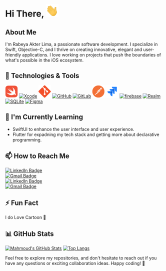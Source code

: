 # Hi There, <img src="https://github.com/Amin-0-1/Amin-0-1/blob/main/wave.gif" alt="Wave Animation" width="40" height="40">

## About Me
<!-- ![Profile Views](https://komarev.com/ghpvc/?username=Amin-0-1) -->
<!--![Swift Logo](https://your-image-url.com/swift-logo.png)-->

I'm Rabeya Akter Lima, a passionate software development. I specialize in Swift, Objective-C, and I thrive on creating innovative, elegant and user-friendly applications. I love working on projects that push the boundaries of what's possible in the iOS ecosystem.

## 🔧 Technologies & Tools

[<img src="https://raw.githubusercontent.com/devicons/devicon/master/icons/swift/swift-original.svg" alt="swift" width="40" height="40" title="Swift"/>](https://developer.apple.com/swift/)
[<img src="https://user-images.githubusercontent.com/25181517/186711578-bf30cb30-40b7-4b45-95a5-bdf837c372e7.png" alt="Xcode" width="40" height="40" title="Xcode"/>](https://developer.apple.com/xcode/)
[<img src="https://raw.githubusercontent.com/devicons/devicon/master/icons/git/git-original.svg" alt="Git" width="40" height="40" title="git"/>](https://git-scm.com/)
[<img width="40" src="https://user-images.githubusercontent.com/25181517/192108374-8da61ba1-99ec-41d7-80b8-fb2f7c0a4948.png" alt="GitHub" title="GitHub"/>](https://www.github.com/Amin-0-1)
[<img src="https://user-images.githubusercontent.com/25181517/192108376-c675d39b-90f6-4073-bde6-5a9291644657.png" alt="GitLab" width="40" height="40" title="GitLab"/>](https://about.gitlab.com)
[<img src="https://raw.githubusercontent.com/devicons/devicon/master/icons/postman/postman-original.svg" alt="Postman" width="40" height="40" title="postman"/>](https://www.postman.com/)
[<img src="https://raw.githubusercontent.com/devicons/devicon/master/icons/jira/jira-original.svg" alt="Jira" width="40" height="40" title="jira"/>](https://www.atlassian.com/software/jira)
[<img src="https://www.vectorlogo.zone/logos/firebase/firebase-icon.svg" alt="firebase" width="40" height="40" title="firebase"/>](https://firebase.google.com)
[<img src="https://github.com/marwin1991/profile-technology-icons/assets/136815194/79868fa1-41b8-411f-bd00-cda9ba6723ca" alt="Realm" width="40" height="40" title="Realm"/>](https://realm.io)
[<img src="https://github.com/marwin1991/profile-technology-icons/assets/136815194/82df4543-236b-4e45-9604-5434e3faab17" alt="SQLite" width="40" height="40" title="SQLite"/>](https://www.sqlite.org/index.html)
[<img src="https://user-images.githubusercontent.com/25181517/189715289-df3ee512-6eca-463f-a0f4-c10d94a06b2f.png" alt="Figma" width="40" height="40" title="Figma"/>](https://www.figma.com/community)
<!--
<img src="https://www.vectorlogo.zone/logos/flutterio/flutterio-icon.svg" alt="flutter" width="40" height="40"/>
<img src="https://www.vectorlogo.zone/logos/dartlang/dartlang-icon.svg" alt="dart" width="40" height="40"/>
-->

<!--
## 🚀 Projects
- [Sports App](https://github.com/Amin-0-1/Football-Leagues) - Football Leagues Application with clean and scalable, reusable and maintainable iOS app built using the Model-View-ViewModel-Coordinator (MVVM-C) architecture
-->
## 🌱 I'm Currently Learning

- SwiftUI to enhance the user interface and user experience.
- Flutter for expadning my tech stack and getting more about declarative programming.

## 📫 How to Reach Me
[![LinkedIn Badge](https://img.shields.io/badge/LinkedIn-Mahmoud.amin-blue?style=social&logo=linkedin)](https://www.linkedin.com/in/rabeya-akter-lima/) </br>
[![Gmail Badge](https://img.shields.io/badge/Email-Mahmoud.amin-red?style=social&logo=gmail)](mailto:rabeyaakterlim4@gmail.com) </br>
[![LinkedIn Badge](https://img.shields.io/badge/LinkedIn-Rabeya.Akter.Lima-blue?style=social&logo=linkedin)](https://www.linkedin.com/in/rabeya-akter-lima/) </br>
[![Gmail Badge](https://img.shields.io/badge/Email-Rabeya.Akter.Lima-blue-red?style=social&logo=gmail)](mailto:rabeyaakterlim4@gmail.com) </br>

## ⚡ Fun Fact

I do Love Cartoon 🥳

## 📊 GitHub Stats

[![Mahmoud's GitHub Stats](https://github-readme-stats.vercel.app/api?username=Amin-0-1&hide=contribs)](https://github.com/amin-0-1)
[![Top Langs](https://github-readme-stats.vercel.app/api/top-langs/?username=Amin-0-1&layout=compact)](https://github.com/anuraghazra/github-readme-stats)


Feel free to explore my repositories, and don't hesitate to reach out if you have any questions or exciting collaboration ideas. Happy coding! 🚀
